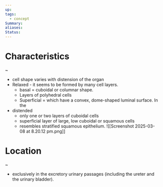 ```yaml
---
up: 
tags:
  - concept
Summary: 
aliases: 
Status:
---
```

# Characteristics
~
-  cell shape varies with distension of the organ
- Relaxed - it seems to be formed by many cell layers. 
	- basal = cuboidal or columnar shape.
	- Layers of polyhedral cells
	- Superficial = which have a convex, dome-shaped luminal surface. In the
- distended
	- only one or two layers of cuboidal cells
	- superficial layer of large, low cuboidal or squamous cells
	- resembles stratified squamous epithelium.
![[Screenshot 2025-03-08 at 8.20.12 pm.png]]

# Location
~
- exclusively in the excretory urinary passages (including the ureter and the urinary bladder).